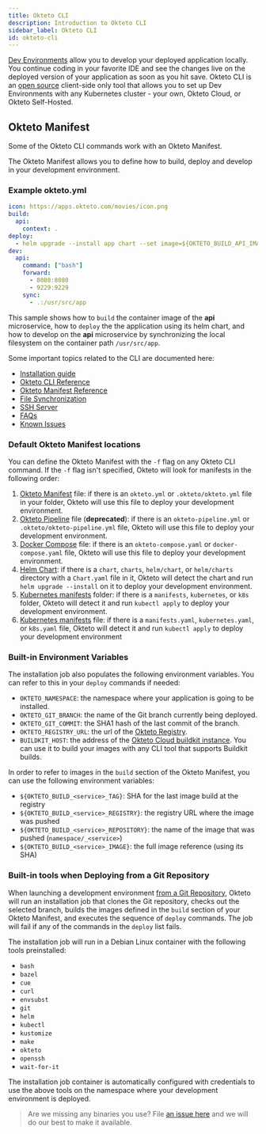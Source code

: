 ```yaml
---
title: Okteto CLI
description: Introduction to Okteto CLI
sidebar_label: Okteto CLI
id: okteto-cli
---
```


[Dev Environments](/docs/reference/development-environment) allow you to develop your deployed application locally. You continue coding in your favorite IDE and see the changes live on the deployed version of your application as soon as you hit save. Okteto CLI is an [open source](https://github.com/okteto/okteto) client-side only tool that allows you to set up Dev Environments with any Kubernetes cluster - your own, Okteto Cloud, or Okteto Self-Hosted.

## Okteto Manifest

Some of the Okteto CLI commands work with an Okteto Manifest.

The Okteto Manifest allows you to define how to build, deploy and develop in your development environment.

### Example okteto.yml

```yaml
icon: https://apps.okteto.com/movies/icon.png
build:
  api:
    context: .
deploy:
  - helm upgrade --install app chart --set image=${OKTETO_BUILD_API_IMAGE}
dev:
  api:
    command: ["bash"]
    forward:
      - 8080:8080
      - 9229:9229
    sync:
      - .:/usr/src/app
```

This sample shows how to `build` the container image of the **api** microservice,
how to `deploy` the the application using its helm chart,
and how to develop on the **api** microservice by synchronizing the local filesystem on the container path `/usr/src/app`.

Some important topics related to the CLI are documented here:

- [Installation guide](/docs/reference/getting-started)
- [Okteto CLI Reference](/docs/reference/cli)
- [Okteto Manifest Reference](/docs/reference/manifest)
- [File Synchronization](/docs/reference/file-synchronization)
- [SSH Server](/docs/reference/ssh-server)
- [FAQs](/docs/reference/faqs)
- [Known Issues](/docs/reference/known-issues)

### Default Okteto Manifest locations

You can define the Okteto Manifest with the `-f` flag on any Okteto CLI command. If the `-f` flag isn't specified,
Okteto will look for manifests in the following order:

1. [Okteto Manifest](/docs/reference/manifest/) file: if there is an `okteto.yml` or `.okteto/okteto.yml` file in your folder, Okteto will use this file to deploy your development environment.
1. [Okteto Pipeline](/docs/cloud/okteto-pipeline/) file (**deprecated**): if there is an `okteto-pipeline.yml` or `.okteto/okteto-pipeline.yml` file, Okteto will use this file to deploy your development environment.
1. [Docker Compose](/docs/reference/compose/) file: if there is an `okteto-compose.yaml` or `docker-compose.yaml` file, Okteto will use this file to deploy your development environment.
1. [Helm Chart](https://helm.sh/docs/topics/charts/): if there is a `chart`, `charts`, `helm/chart`, or `helm/charts` directory with a `Chart.yaml` file in it, Okteto will detect the chart and run `helm upgrade --install` on it to deploy your development environment.
1. [Kubernetes manifests](https://kubernetes.io/docs/concepts/cluster-administration/manage-deployment/) folder: if there is a `manifests`, `kubernetes`, or `k8s` folder, Okteto will detect it and run `kubectl apply` to deploy your development environment.
1. [Kubernetes manifests](https://kubernetes.io/docs/concepts/cluster-administration/manage-deployment/) file: if there is a `manifests.yaml`, `kubernetes.yaml`, or `k8s.yaml` file, Okteto will detect it and run `kubectl apply` to deploy your development environment

### Built-in Environment Variables

The installation job also populates the following environment variables. You can refer to this in your `deploy` commands if needed:

- `OKTETO_NAMESPACE`: the namespace where your application is going to be installed.
- `OKTETO_GIT_BRANCH`: the name of the Git branch currently being deployed.
- `OKTETO_GIT_COMMIT`: the SHA1 hash of the last commit of the branch.
- `OKTETO_REGISTRY_URL`: the url of the [Okteto Registry](/docs/cloud/registry/).
- `BUILDKIT_HOST`: the address of the [Okteto Cloud buildkit instance](/docs/cloud/build/). You can use it to build your images with any CLI tool that supports Buildkit builds.

In order to refer to images in the `build` section of the Okteto Manifest, you can use the following environment variables:

- `${OKTETO_BUILD_<service>_TAG}`: SHA for the last image build at the registry
- `${OKTETO_BUILD_<service>_REGISTRY}`: the registry URL where the image was pushed
- `${OKTETO_BUILD_<service>_REPOSITORY}`: the name of the image that was pushed (`namespace/_<service>`)
- `${OKTETO_BUILD_<service>_IMAGE}`: the full image reference (using its SHA)

### Built-in tools when Deploying from a Git Repository

When launching a development environment [from a Git Repository](/docs/cloud/deploy-from-git/),
Okteto will run an installation job that clones the Git repository,
checks out the selected branch,
builds the images defined in the `build` section of your Okteto Manifest,
and executes the sequence of `deploy` commands.
The job will fail if any of the commands in the `deploy` list fails.

The installation job will run in a Debian Linux container with the following tools preinstalled:

- `bash`
- `bazel`
- `cue`
- `curl`
- `envsubst`
- `git`
- `helm`
- `kubectl`
- `kustomize`
- `make`
- `okteto`
- `openssh`
- `wait-for-it`

The installation job container is automatically configured with credentials to use the above tools on the namespace where your development environment is deployed.

> Are we missing any binaries you use? File [an issue here](https://github.com/okteto/cloud-feedback/issues/new) and we will do our best to make it available.
